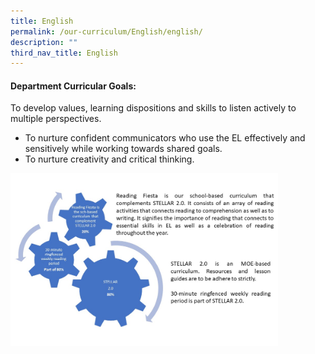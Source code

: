 ```yaml
---
title: English
permalink: /our-curriculum/English/english/
description: ""
third_nav_title: English
---
```

#### Department Curricular Goals:
To develop values, learning dispositions and skills to listen actively to multiple perspectives.  
*   To nurture confident communicators who use the EL effectively and sensitively while working towards shared goals.  
*   To nurture creativity and critical thinking.

<img src="/images/photo1.jpeg" style="width:85%">